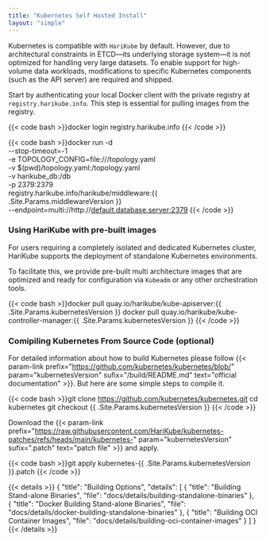 ```yaml
---
title: "Kubernetes Self Hosted Install"
layout: "simple"
---
```


Kubernetes is compatible with `HariKube` by default. However, due to architectural constraints in ETCD—its underlying storage system—it is not optimized for handling very large datasets. To enable support for high-volume data workloads, modifications to specific Kubernetes components (such as the API server) are required and shipped.

Start by authenticating your local Docker client with the private registry at `registry.harikube.info`. This step is essential for pulling images from the registry.

{{< code bash >}}docker login registry.harikube.info
{{< /code >}}

{{< code bash >}}docker run -d \
  --stop-timeout=-1 \
  -e TOPOLOGY_CONFIG=file:///topology.yaml \
  -v $(pwd)/topology.yaml:/topology.yaml \
  -v harikube_db:/db \
  -p 2379:2379 \
  registry.harikube.info/harikube/middleware:{{ .Site.Params.middlewareVersion }} \
  --endpoint=multi://http://<default.database.server:2379>
{{< /code >}}

### Using HariKube with pre-built images

For users requiring a completely isolated and dedicated Kubernetes cluster, HariKube supports the deployment of standalone Kubernetes environments.

To facilitate this, we provide pre-built multi architecture images that are optimized and ready for configuration via `Kubeadm` or any other orchestration tools.

{{< code bash >}}docker pull quay.io/harikube/kube-apiserver:{{ .Site.Params.kubernetesVersion }}
docker pull quay.io/harikube/kube-controller-manager:{{ .Site.Params.kubernetesVersion }}
{{< /code >}}

### Comipiling Kubernetes From Source Code (optional)

For detailed information about how to build Kubernetes please follow {{< param-link prefix="https://github.com/kubernetes/kubernetes/blob/" param="kubernetesVersion" sufix="/build/README.md" text="official documentation" >}}. But here are some simple steps to compile it.

{{< code bash >}}git clone https://github.com/kubernetes/kubernetes.git
cd kubernetes
git checkout {{ .Site.Params.kubernetesVersion }}
{{< /code >}}

Download the {{< param-link prefix="https://raw.githubusercontent.com/HariKube/kubernetes-patches/refs/heads/main/kubernetes-" param="kubernetesVersion" sufix=".patch" text="patch file" >}} and apply.

{{< code bash >}}git apply kubernetes-{{ .Site.Params.kubernetesVersion }}.patch
{{< /code >}}

{{< details >}}
{
    "title": "Building Options",
    "details": [
        {
            "title": "Building Stand-alone Binaries",
            "file": "docs/details/building-standalone-binaries"
        },
        {
            "title": "Docker Building Stand-alone Binaries",
            "file": "docs/details/docker-building-standalone-binaries"
        },
        {
            "title": "Building OCI Container Images",
            "file": "docs/details/building-oci-container-images"
        }
    ]
}
{{< /details >}}